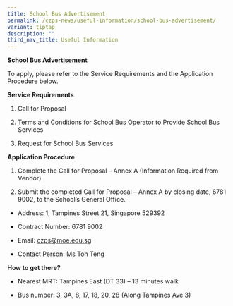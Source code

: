 ```yaml
---
title: School Bus Advertisement
permalink: /czps-news/useful-information/school-bus-advertisement/
variant: tiptap
description: ""
third_nav_title: Useful Information
---
```

<p><strong>School Bus Advertisement</strong>
</p>
<p>To apply, please refer to the Service Requirements and the Application
Procedure below.</p>
<p><strong>Service Requirements</strong>
</p>
<ol data-tight="true" class="tight">
<li>
<p>Call for Proposal</p>
</li>
<li>
<p>Terms and Conditions for School Bus Operator to Provide School Bus Services</p>
</li>
<li>
<p>Request for School Bus Services</p>
</li>
</ol>
<p><strong>Application Procedure</strong>
</p>
<ol data-tight="true" class="tight">
<li>
<p>Complete the Call for Proposal – Annex A (Information Required from Vendor)</p>
</li>
<li>
<p>Submit the completed Call for Proposal – Annex A by closing date, 6781
9002, to the School’s General Office.</p>
</li>
</ol>
<ul data-tight="true" class="tight">
<li>
<p>Address: 1, Tampines Street 21, Singapore 529392</p>
</li>
<li>
<p>Contract Number: 6781 9002</p>
</li>
<li>
<p>Email: <a href="mailto:abc_ps@moe.edu.sg" rel="noopener noreferrer nofollow" target="_blank">czps@moe.edu.sg</a>
</p>
</li>
<li>
<p>Contact Person: Ms Toh Teng</p>
</li>
</ul>
<p></p>
<p><strong>How to get there?</strong>
</p>
<ul data-tight="true" class="tight">
<li>
<p>Nearest MRT: Tampines East (DT 33) – 13 minutes walk</p>
</li>
<li>
<p>Bus number: 3, 3A, 8, 17, 18, 20, 28 (Along Tampines Ave 3)</p>
</li>
</ul>
<p></p>